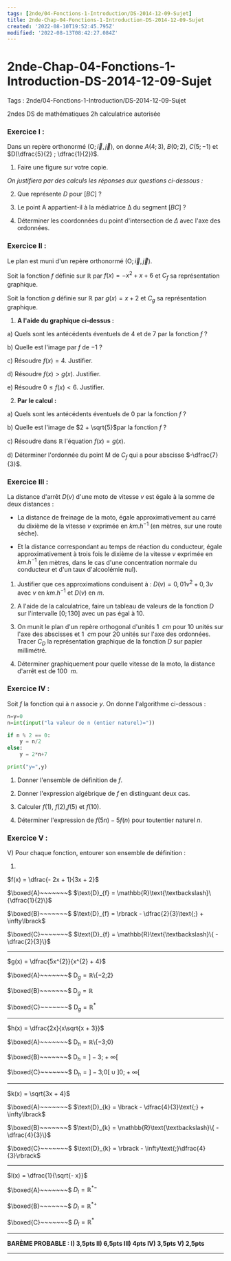 ```yaml
---
tags: [2nde/04-Fonctions-1-Introduction/DS-2014-12-09-Sujet]
title: 2nde-Chap-04-Fonctions-1-Introduction-DS-2014-12-09-Sujet
created: '2022-08-10T19:52:45.795Z'
modified: '2022-08-13T08:42:27.084Z'
---
```


# 2nde-Chap-04-Fonctions-1-Introduction-DS-2014-12-09-Sujet

Tags : 2nde/04-Fonctions-1-Introduction/DS-2014-12-09-Sujet

2ndes
DS de mathématiques 
2h 
calculatrice autorisée 

### Exercice I :

Dans un repère orthonormé $(\text{O};\overrightarrow{i},\overrightarrow{j})$, on donne $A(4 ; 3)$, $B(0 ; 2)$, $C(5 ; -1)$ et $D(\dfrac{5}{2} ; \dfrac{1}{2})$.

1) Faire une figure sur votre copie.

*On justifiera par des calculs les réponses aux questions ci-dessous :*

2) Que représente $D$ pour $[BC]$ ?

3) Le point A appartient-il à la médiatrice Δ du segment $[BC]$ ?

4) Déterminer les coordonnées du point d'intersection de $Δ$ avec l'axe des ordonnées.

### Exercice II :

Le plan est muni d'un repère orthonormé $(\text{O};\overrightarrow{i},\overrightarrow{j})$.

Soit la fonction $f$ définie sur $ℝ$ par $f(x) = - x^{2} + x + 6$ et $C_f$ sa représentation graphique.

Soit la fonction $g$ définie sur $ℝ$ par $g(x) = x + 2$ et $C_g$ sa représentation graphique.

1) **A l'aide du graphique ci-dessus :**

a) Quels sont les antécédents éventuels de $4$ et de $7$ par la fonction $f$ ?

b) Quelle est l'image par $f$ de $−1$ ?

c) Résoudre $f (x) = 4$. Justifier.

d) Résoudre $f (x) > g (x)$. Justifier.

e) Résoudre $0 ≤ f (x) < 6$. Justifier.

2) **Par le calcul :**

a) Quels sont les antécédents éventuels de $0$ par la fonction $f$ ?

b) Quelle est l'image de $2 + \sqrt{5}$par la fonction $f$ ?

c) Résoudre dans $ℝ$ l'équation $f (x) = g (x)$.

d) Déterminer l'ordonnée du point M de $C_f$ qui a pour abscisse $-\dfrac{7}{3}$.


### Exercice III :

La distance d'arrêt $D(v)$ d'une moto de vitesse $v$ est égale à la somme de deux distances :

-   La distance de freinage de la moto, égale approximativement au carré   du dixième de la vitesse $v$ exprimée en $km.h^{-1}$ (en mètres, sur  une route sèche).

-   Et la distance correspondant au temps de réaction du conducteur, égale approximativement à trois fois le dixième de la vitesse $v$ exprimée en $km.h^{-1}$ (en mètres, dans le cas d'une concentration  normale du conducteur et d'un taux d'alcoolémie nul).

1) Justifier que ces approximations conduisent à : $D(v) = 0,01v^2 + 0,3v$ avec $v$ en $km.h^{-1}$ et $D(v)$ en $m$.

2) A l'aide de la calculatrice, faire un tableau de valeurs de la fonction *D* sur l'intervalle $[0;130]$ avec un pas égal à $10$.

3) On munit le plan d'un repère orthogonal d'unités $1~~ cm$ pour $10$ unités sur l'axe des abscisses et $1 ~~cm$ pour $20$ unités sur l'axe des ordonnées.
Tracer $C_D$ la représentation graphique de la fonction $D$ sur papier millimétré.

4) Déterminer graphiquement pour quelle vitesse de la moto, la distance d'arrêt est de $100~~ m$.

### Exercice IV :

Soit $f$ la fonction qui à $n$ associe $y$. On donne l'algorithme ci-dessous :

```Python
n=y=0      
n=int(input("la valeur de n (entier naturel)="))     

if n % 2 == 0:
    y = n/2
else:
    y = 2*n+7

print("y=",y) 
```

1) Donner l'ensemble de  définition de $f$.

2) Donner l'expression algébrique de $f$ en distinguant deux cas.

3) Calculer $f(1)$, $f(2)$,$f(5)$ et $f(10)$.

4) Déterminer l'expression de $f(5n) - 5f(n)$ pour toutentier naturel $n$. 






### Exercice V :

V\) Pour chaque fonction, entourer son ensemble de définition :

1)
$f(x) = \dfrac{- 2x + 1}{3x + 2}$   

$\boxed{A}~~~~~~~$ $\text{D}_{f} = \mathbb{R}\text{\textbackslash}\{\dfrac{1}{2}\}$  

$\boxed{B}~~~~~~~$ $\text{D}_{f} = \rbrack - \dfrac{2}{3}\text{;} + \infty\lbrack$   

$\boxed{C}~~~~~~~$  $\text{D}_{f} = \mathbb{R}\text{\textbackslash}\{ - \dfrac{2}{3}\}$


  ----------------------------------- 

$g(x) = \dfrac{5x^{2}}{x^{2} + 4}$   

$\boxed{A}~~~~~~~$ $\text{D}_{g} = \mathbb{R}\text{\textbackslash}\{ - 2\text{;}2\}$  

$\boxed{B}~~~~~~~$ $\text{D}_{g} = \mathbb{R}$      

$\boxed{C}~~~~~~~$ $\text{D}_{g} = \mathbb{R}^{\text{*}}$


------------------------------------

$h(x) = \dfrac{2x}{x\sqrt{x + 3}}$   
  
$\boxed{A}~~~~~~~$ $\text{D}_{h} = \mathbb{R}\text{\textbackslash}\{ - 3\text{;}0\}$  

$\boxed{B}~~~~~~~$ $\text{D}_{h} = \text{]} - 3\text{;} + \infty\text{[}$         

$\boxed{C}~~~~~~~$ $\text{D}_{h} = \text{]} - 3\text{;}0\text{[} \cup \text{]}0\text{;} + \infty\text{[}$

------------------------------- 

$k(x) = \sqrt{3x + 4}$              
  
$\boxed{A}~~~~~~~$ $\text{D}_{k} = \lbrack - \dfrac{4}{3}\text{;} + \infty\lbrack$      
  
$\boxed{B}~~~~~~~$ $\text{D}_{k} = \mathbb{R}\text{\textbackslash}\{ - \dfrac{4}{3}\}$   
  
$\boxed{C}~~~~~~~$ $\text{D}_{k} = \rbrack - \infty\text{;}\dfrac{4}{3}\rbrack$

----------------------------------------------------
  
$l(x) = \dfrac{1}{\sqrt{- x}}$       
  
$\boxed{A}~~~~~~~$ $D_l = ℝ^{*-}$                                                     
  
$\boxed{B}~~~~~~~$ $D_l = ℝ^{*+}$                                                        
  
$\boxed{C}~~~~~~~$ $D_l = ℝ^*$

-------------------

**BARÈME PROBABLE : I) 3,5pts II) 6,5pts III) 4pts IV) 3,5pts V) 2,5pts**

---------------------------------
